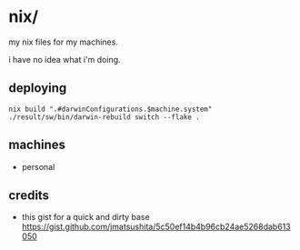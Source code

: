 # nix/
my nix files for my machines.

i have no idea what i'm doing.

## deploying
```
nix build ".#darwinConfigurations.$machine.system"
./result/sw/bin/darwin-rebuild switch --flake .
```

## machines
- personal

## credits
- this gist for a quick and dirty base https://gist.github.com/jmatsushita/5c50ef14b4b96cb24ae5268dab613050
